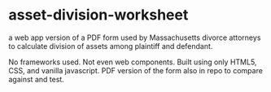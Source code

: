 # asset-division-worksheet
a web app version of a PDF form used by Massachusetts divorce attorneys to calculate division of assets among plaintiff and defendant. 

No frameworks used. Not even web components. Built using only HTML5, CSS, and vanilla javascript. PDF version of the form also in repo to compare against and test. 
